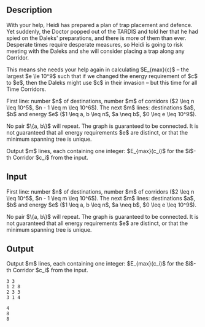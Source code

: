 ## Description

<div><p>With your help, Heidi has prepared a plan of trap placement and defence. Yet suddenly, the Doctor popped out of the TARDIS and told her that he had spied on the Daleks' preparations, and there is more of them than ever. Desperate times require desperate measures, so Heidi is going to risk meeting with the Daleks and she will consider placing a trap along <span class="tex-font-style-underline">any</span> Corridor.</p><p>This means she needs your help again in calculating $E_{max}(c)$ – the largest $e \le 10^9$ such that if we changed the energy requirement of $c$ to $e$, then the Daleks might use $c$ in their invasion – but this time for all Time Corridors.</p></div><div class="input-specification"><p>First line: number $n$ of destinations, number $m$ of corridors ($2 \leq n \leq 10^5$, $n - 1 \leq m \leq 10^6$). The next $m$ lines: destinations $a$, $b$ and energy $e$ ($1 \leq a, b \leq n$, $a \neq b$, $0 \leq e \leq 10^9$).</p><p>No pair $\{a, b\}$ will repeat. The graph is guaranteed to be connected. It is <span class="tex-font-style-underline">not</span> guaranteed that all energy requirements $e$ are distinct, or that the minimum spanning tree is unique.</p></div><div class="output-specification"><p>Output $m$ lines, each containing one integer: $E_{max}(c_i)$ for the $i$-th Corridor $c_i$ from the input.</p></div>

## Input

<p>First line: number $n$ of destinations, number $m$ of corridors ($2 \leq n \leq 10^5$, $n - 1 \leq m \leq 10^6$). The next $m$ lines: destinations $a$, $b$ and energy $e$ ($1 \leq a, b \leq n$, $a \neq b$, $0 \leq e \leq 10^9$).</p><p>No pair $\{a, b\}$ will repeat. The graph is guaranteed to be connected. It is <span class="tex-font-style-underline">not</span> guaranteed that all energy requirements $e$ are distinct, or that the minimum spanning tree is unique.</p>

## Output

<p>Output $m$ lines, each containing one integer: $E_{max}(c_i)$ for the $i$-th Corridor $c_i$ from the input.</p>





```input1
3 3
1 2 8
2 3 3
3 1 4

```




```output1
4
8
8

```


